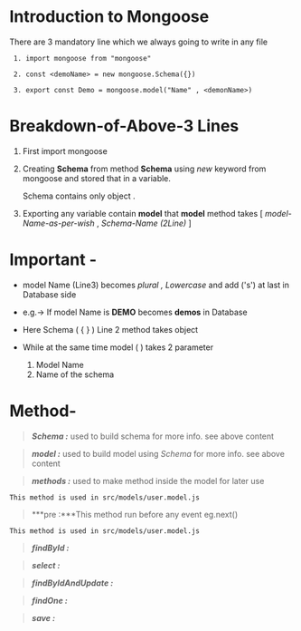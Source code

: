# Introduction to Mongoose

 There are 3 mandatory line which we always going to write in any file  

```
 1. import mongoose from "mongoose"

 2. const <demoName> = new mongoose.Schema({})

 3. export const Demo = mongoose.model("Name" , <demonName>)
```

# Breakdown-of-Above-3 Lines 

  1. First import mongoose
  2. Creating **Schema** from method **Schema**  using _new_ keyword from mongoose and stored that in a variable.

     Schema contains only object .

  3. Exporting any variable contain **model**  that **model**  method takes [ _model-Name-as-per-wish_ , _Schema-Name (2Line)_ ]

# Important - 
- model Name (Line3) becomes _plural , Lowercase_ and add ('s') at last in Database side

- e.g.-> If model Name is **DEMO**  becomes **demos** in Database

- Here Schema ( { } ) Line 2 method takes object

- While at the same time model ( ) takes 2 parameter 
  
   1. Model Name
   2. Name of the schema

# Method-

> ***Schema :*** used to build schema for more info. see above content

> ***model :*** used to build model using _Schema_ for more info. see above content

> ***methods :*** used to make method inside the model for later use
```
This method is used in src/models/user.model.js
```

> ***pre :***This method run before any event eg.next() 
```
This method is used in src/models/user.model.js
```

> ***findById :***

>***select :***

>***findByIdAndUpdate :***

>***findOne :***

>***save :***

